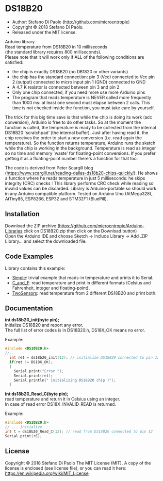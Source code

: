 DS18B20
=======

* Author: Stefano Di Paolo (<http://github.com/microentropie>)
* Copyright &copy; 2018 Stefano Di Paolo.
* Released under the MIT license.

Arduino library.<br>
Read temperature from DS18B20 in 10 milliseconds<br>
(the standard library requires 800 milliseconds).<br>
Please note that it will work only if ALL of the following conditions are satisfied:
* the chip is exactly DS18B20 (no DB1820 or other variants)
* the chip has the standard connection:
  pin 3 (Vcc) connected to Vcc
  pin 2 (output) connected to micro input
  pin 1 (GND) connected to GND
* A 4.7 K resistor is connected between pin 3 and pin 2
* Only one chip connected, if you need more use more Arduino pins
* The program that reads temperature is NEVER called more frequently than 1000 ms:
  at least one second must elapse between 2 calls.
  This time is not checked inside the function, you must take care by yourself.

The trick for this big time save is that while the chip is doing its work
(adc conversion), Arduino is free to do other tasks.
So at the moment the function is called, the temperature is ready to be collected
from the internal DS18B20 'scratchpad' (the internal buffer).
Just after having read it, the chip receives the order to start a new conversion
(i.e. read again the temperature). So the function returns temperature,
Arduino runs the sketch while the chip is working in the background.
Temperature is read as integer so no time and memory 'waste' for floating-point
conversions. If you prefer getting it as a floating-point number there's a function for that too.

The code is derived from Peter Scargill blog (https://www.scargill.net/reading-dallas-ds18b20-chips-quickly/).
He shows a function where he reads temperature in just 5 milliseconds:
he skips integrity (CRC) checks !<cr>
This library performs CRC check while reading so invalid values can be discarded.
Library is Arduino-portable so should work in any Arduino compatible platform.
Tested on Arduino Uno (AtMega328), AtTiny85, ESP8266, ESP32 and STM32F1 (BluePill).

Installation
------------
Download the ZIP archive (<https://github.com/microentropie/Arduino-Libraries> click on DS18B20.zip then click on the Download button)<br>
Open the Arduino IDE and choose Sketch -> Include Library -> Add .ZIP Library... and select the downloaded file.

Code Examples
-------------
Library contains this example:
* [Simple](./examples/Simple/Simple.ino):
  trivial example that reads-in temperature and prints it to Serial.
* [C_and_F](./examples/C_and_F/C_and_F.ino):
  read temperature and print in different formats (Celsius and Fahrenheit, integer and floating-point).
* [TwoSensors](./examples/TwoSensors/TwoSensors.ino):
  read temperature from 2 different DS18B20 and print both.

Documentation
-------------
**int ds18b20_init(byte pin);**<br>
initialize DS18B20 and report any error.<br>
The full list of error codes is in DS18B20.h, DS18X_OK means no error.<br>

Example:<br>
```C++
#include <DS18B20.h>
//...
  int ret = ds18b20_init(12); // initialize DS18B20 connected to pin 12
  if(ret != DS18X_OK);
  {
    Serial.print("Error ");
    Serial.print(ret);
    Serial.println(" initializing DS18B20 chip !");
  }
```

**int ds18b20_Read_C(byte pin);**<br>
read temperature and return it in Celsius using an integer.<br>
In case of read error DS18X_INVALID_READ is returned.<br>

Example:<br>
```C++
#include <DS18B20.h>
// ... initialize
int t = ds18b20_Read_C(12); // read from DS18B20 connected to pin 12
Serial.print(rE); 
```


License
-------
Copyright &copy; 2018 Stefano Di Paolo
The MIT License (MIT).
A copy of the license is enclosed (see license file), or you can read it here:
<https://en.wikipedia.org/wiki/MIT_License>
